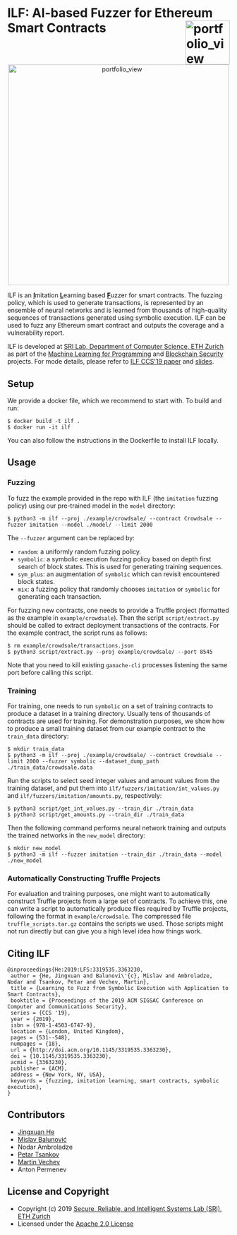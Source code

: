 ILF: AI-based Fuzzer for Ethereum Smart Contracts <a href="https://www.sri.inf.ethz.ch/"><img width="100" alt="portfolio_view" align="right" src="http://safeai.ethz.ch/img/sri-logo.svg"></a>
=============================================================================================================
<p align="center">
    <img width="500" alt="portfolio_view" src="https://www.sri.inf.ethz.ch/assets/images/ilf-logo-1.png">
</p>

ILF is an <ins>**I**</ins>mitation <ins>**L**</ins>earning based <ins>**F**</ins>uzzer for smart contracts. The fuzzing policy, which is used to generate transactions, is represented by an ensemble of neural networks and is learned from thousands of high-quality sequences of transactions generated using symbolic execution. ILF can be used to fuzz any Ethereum smart contract and outputs the coverage and a vulnerability report.

ILF is developed at [SRI Lab, Department of Computer Science, ETH Zurich](https://www.sri.inf.ethz.ch/) as part of the [Machine Learning for Programming](https://www.sri.inf.ethz.ch/research/plml) and [Blockchain Security](https://www.sri.inf.ethz.ch/research/blockchain-security) projects. For mode details, please refer to [ILF CCS'19 paper](https://files.sri.inf.ethz.ch/website/papers/ccs19-ilf.pdf) and [slides](https://files.sri.inf.ethz.ch/website/slides/ccs19-ilf-slides.pdf).

## Setup

We provide a docker file, which we recommend to start with. To build and run:
```
$ docker build -t ilf .
$ docker run -it ilf
```

You can also follow the instructions in the Dockerfile to install ILF locally.

## Usage

### Fuzzing

To fuzz the example provided in the repo with ILF (the `imitation` fuzzing policy) using our pre-trained model in the `model` directory:
```
$ python3 -m ilf --proj ./example/crowdsale/ --contract Crowdsale --fuzzer imitation --model ./model/ --limit 2000
```
The `--fuzzer` argument can be replaced by:
* `random`: a uniformly random fuzzing policy.
* `symbolic`: a symbolic execution fuzzing policy based on depth first search of block states. This is used for generating training sequences.
* `sym_plus`: an augmentation of `symbolic` which can revisit encountered block states.
* `mix`: a fuzzing policy that randomly chooses `imitation` or `symbolic` for generating each transaction.

For fuzzing new contracts, one needs to provide a Truffle project (formatted as the example in `example/crowdsale`). Then the script `script/extract.py` should be called to extract deployment transactions of the contracts. For the example contract, the script runs as follows:
```
$ rm example/crowdsale/transactions.json
$ python3 script/extract.py --proj example/crowdsale/ --port 8545
```
Note that you need to kill existing `ganache-cli` processes listening the same port before calling this script.

### Training

For training, one needs to run `symbolic` on a set of training contracts to produce a dataset in a training directory. Usually tens of thousands of contracts are used for training. For demonstration purposes, we show how to produce a small training dataset from our example contract to the `train_data` directory:
```
$ mkdir train_data
$ python3 -m ilf --proj ./example/crowdsale/ --contract Crowdsale --limit 2000 --fuzzer symbolic --dataset_dump_path ./train_data/crowdsale.data
```

Run the scripts to select seed integer values and amount values from the training dataset, and put them into `ilf/fuzzers/imitation/int_values.py` and `ilf/fuzzers/imitation/amounts.py`, respectively:
```
$ python3 script/get_int_values.py --train_dir ./train_data
$ python3 script/get_amounts.py --train_dir ./train_data
```

Then the following command performs neural network training and outputs the trained networks in the `new_model` directory:
```
$ mkdir new_model
$ python3 -m ilf --fuzzer imitation --train_dir ./train_data --model ./new_model
```

### Automatically Constructing Truffle Projects

For evaluation and training purposes, one might want to automatically construct Truffle projects from a large set of contracts. To achieve this, one can write a script to automatically produce files required by Truffle projects, following the format in `example/crowdsale`. The compressed file `truffle_scripts.tar.gz` contains the scripts we used. Those scripts might not run directly but can give you a high level idea how things work.

## Citing ILF
```
@inproceedings{He:2019:LFS:3319535.3363230,
 author = {He, Jingxuan and Balunovi\'{c}, Mislav and Ambroladze, Nodar and Tsankov, Petar and Vechev, Martin},
 title = {Learning to Fuzz from Symbolic Execution with Application to Smart Contracts},
 booktitle = {Proceedings of the 2019 ACM SIGSAC Conference on Computer and Communications Security},
 series = {CCS '19},
 year = {2019},
 isbn = {978-1-4503-6747-9},
 location = {London, United Kingdom},
 pages = {531--548},
 numpages = {18},
 url = {http://doi.acm.org/10.1145/3319535.3363230},
 doi = {10.1145/3319535.3363230},
 acmid = {3363230},
 publisher = {ACM},
 address = {New York, NY, USA},
 keywords = {fuzzing, imitation learning, smart contracts, symbolic execution},
} 
```

## Contributors
* [Jingxuan He](https://www.sri.inf.ethz.ch/people/jingxuan)
* [Mislav Balunović](https://www.sri.inf.ethz.ch/people/mislav)
* Nodar Ambroladze
* [Petar Tsankov](https://www.sri.inf.ethz.ch/people/petar)
* [Martin Vechev](https://www.sri.inf.ethz.ch/people/martin)
* Anton Permenev

## License and Copyright
* Copyright (c) 2019 [Secure, Reliable, and Intelligent Systems Lab (SRI), ETH Zurich](https://www.sri.inf.ethz.ch/)
* Licensed under the [Apache 2.0 License](https://www.apache.org/licenses/LICENSE-2.0)
